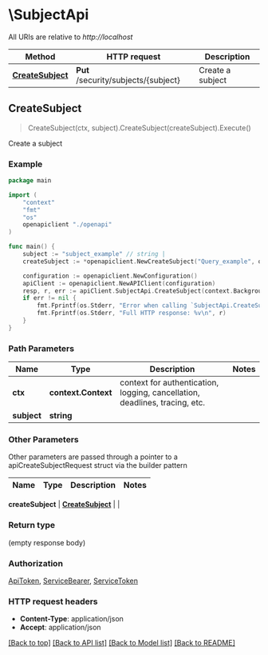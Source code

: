 # \SubjectApi

All URIs are relative to *http://localhost*

Method | HTTP request | Description
------------- | ------------- | -------------
[**CreateSubject**](SubjectApi.md#CreateSubject) | **Put** /security/subjects/{subject} | Create a subject



## CreateSubject

> CreateSubject(ctx, subject).CreateSubject(createSubject).Execute()

Create a subject



### Example

```go
package main

import (
    "context"
    "fmt"
    "os"
    openapiclient "./openapi"
)

func main() {
    subject := "subject_example" // string |
    createSubject := *openapiclient.NewCreateSubject("Query_example", openapiclient.Version("0.0.1")) // CreateSubject |

    configuration := openapiclient.NewConfiguration()
    apiClient := openapiclient.NewAPIClient(configuration)
    resp, r, err := apiClient.SubjectApi.CreateSubject(context.Background(), subject).CreateSubject(createSubject).Execute()
    if err != nil {
        fmt.Fprintf(os.Stderr, "Error when calling `SubjectApi.CreateSubject``: %v\n", err)
        fmt.Fprintf(os.Stderr, "Full HTTP response: %v\n", r)
    }
}
```

### Path Parameters


Name | Type | Description  | Notes
------------- | ------------- | ------------- | -------------
**ctx** | **context.Context** | context for authentication, logging, cancellation, deadlines, tracing, etc.
**subject** | **string** |  |

### Other Parameters

Other parameters are passed through a pointer to a apiCreateSubjectRequest struct via the builder pattern


Name | Type | Description  | Notes
------------- | ------------- | ------------- | -------------

 **createSubject** | [**CreateSubject**](CreateSubject.md) |  |

### Return type

 (empty response body)

### Authorization

[ApiToken](../README.md#ApiToken), [ServiceBearer](../README.md#ServiceBearer), [ServiceToken](../README.md#ServiceToken)

### HTTP request headers

- **Content-Type**: application/json
- **Accept**: application/json

[[Back to top]](#) [[Back to API list]](../README.md#documentation-for-api-endpoints)
[[Back to Model list]](../README.md#documentation-for-models)
[[Back to README]](../README.md)
